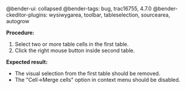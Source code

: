 @bender-ui: collapsed
@bender-tags: bug, trac16755, 4.7.0
@bender-ckeditor-plugins: wysiwygarea, toolbar, tableselection, sourcearea, autogrow

**Procedure:**

1. Select two or more table cells in the first table.
2. Click the right mouse button inside second table.

**Expected result:**

* The visual selection from the first table should be removed.
* The "Cell->Merge cells" option in context menu should be disabled.
